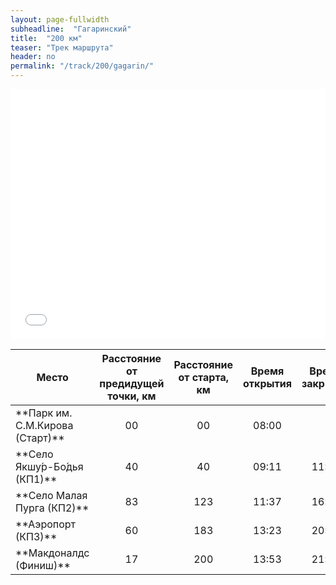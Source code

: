 ```yaml
---
layout: page-fullwidth
subheadline:  "Гагаринский"
title:  "200 км"
teaser: "Трек маршрута"
header: no
permalink: "/track/200/gagarin/"
---
```


<iframe class="gpsies" src="//www.gpsies.com/mapOnly.do?fileId=jwbkuokeeowddvqc" width="100%" height="400" frameborder="0" scrolling="no" marginheight="0" marginwidth="0"></iframe>

<table>
<thead>
<colgroup>
<col width="35%" />
</colgroup>
<tr class="header">
<th align="center">Место</th>
<th align="center">Расстояние от предидущей точки, км</th>
<th align="center">Расстояние от старта, км</th>  
<th align="center">Время открытия</th>  
<th align="center">Время закрытия</th>  
</tr>
</thead>
<tbody>
<tr>
<td markdown="span">**Парк им. С.М.Кирова (Старт)**</td>
<td markdown="span" align="center">00</td>
<td markdown="span" align="center">00</td>
<td markdown="span" align="center">08:00</td>
<td markdown="span" align="center"> </td>
</tr>
<tr>
<td markdown="span">**Село Якшу́р-Бо́дья (КП1)**</td>
<td markdown="span" align="center">40</td>
<td markdown="span" align="center">40</td>
<td markdown="span" align="center">09:11</td>
<td markdown="span" align="center">11:00</td>
</tr>
<tr>
<td markdown="span">**Село Малая Пурга (КП2)**</td>
<td markdown="span" align="center">83</td>
<td markdown="span" align="center">123</td>
<td markdown="span" align="center">11:37</td>
<td markdown="span" align="center">16:12</td>
</tr>
<tr>
<td markdown="span">**Аэропорт (КП3)**</td>
<td markdown="span" align="center">60</td>
<td markdown="span" align="center">183</td>
<td markdown="span" align="center">13:23</td>
<td markdown="span" align="center">20:12</td>
</tr>
<tr>
<td markdown="span">**Макдоналдс  (Финиш)**</td>
<td markdown="span" align="center">17</td>
<td markdown="span" align="center">200</td>
<td markdown="span" align="center">13:53</td>
<td markdown="span" align="center">21:30</td>
</tr>
</tbody>
</table>

